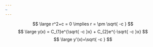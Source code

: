 ```yaml
---
~
---
```


$$
\large r^2+c = 0 \implies r = \pm  \sqrt{ -c }
$$
$$
\large y(x) = C_{1}e^{\sqrt{ -c }x} + C_{2}e^{-\sqrt{ -c }x}
$$
$$
\large y'(x)=\sqrt{ -c }
$$

